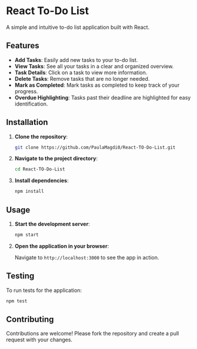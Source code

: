 # React To-Do List

A simple and intuitive to-do list application built with React.

## Features

- **Add Tasks**: Easily add new tasks to your to-do list.
- **View Tasks**: See all your tasks in a clear and organized overview.
- **Task Details**: Click on a task to view more information.
- **Delete Tasks**: Remove tasks that are no longer needed.
- **Mark as Completed**: Mark tasks as completed to keep track of your progress.
- **Overdue Highlighting**: Tasks past their deadline are highlighted for easy identification.

## Installation

1. **Clone the repository**:

   ```bash
   git clone https://github.com/PaulaMagdi0/React-TO-Do-List.git
   ```

2. **Navigate to the project directory**:

   ```bash
   cd React-TO-Do-List
   ```

3. **Install dependencies**:

   ```bash
   npm install
   ```

## Usage

1. **Start the development server**:

   ```bash
   npm start
   ```

2. **Open the application in your browser**:

   Navigate to `http://localhost:3000` to see the app in action.

## Testing

To run tests for the application:

```bash
npm test
```

## Contributing

Contributions are welcome! Please fork the repository and create a pull request with your changes.